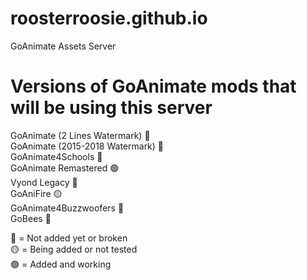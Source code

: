 # roosterroosie.github.io
 GoAnimate Assets Server
 
# Versions of GoAnimate mods that will be using this server

 GoAnimate (2 Lines Watermark) 🔴 <br> GoAnimate (2015-2018 Watermark) 🔴 <br> GoAnimate4Schools 🔴 <br> GoAnimate Remastered 🟢 <br> Vyond Legacy 🔴 <br> GoAniFire 🟡 <br> GoAnimate4Buzzwoofers 🔴 <br> GoBees 🔴

🔴 = Not added yet or broken <br> 🟡 = Being added or not tested <br> 🟢 = Added and working
